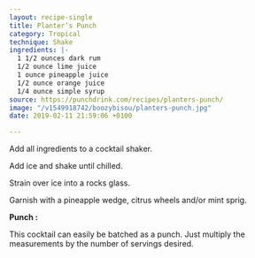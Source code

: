 ```yaml
---
layout: recipe-single
title: Planter’s Punch
category: Tropical
technique: Shake
ingredients: |-
  1 1/2 ounces dark rum
  1/2 ounce lime juice
  1 ounce pineapple juice
  1/2 ounce orange juice
  1/4 ounce simple syrup
source: https://punchdrink.com/recipes/planters-punch/
image: "/v1549918742/boozybisou/planters-punch.jpg"
date: 2019-02-11 21:59:06 +0100

---
```

Add all ingredients to a cocktail shaker.

Add ice and shake until chilled.

Strain over ice into a rocks glass.

Garnish with a pineapple wedge, citrus wheels and/or mint sprig.

**Punch :**

This cocktail can easily be batched as a punch. Just multiply the measurements by the number of servings desired.